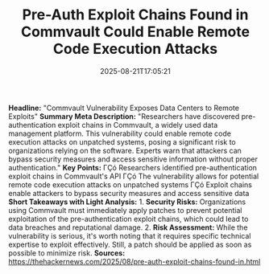 ﻿---
title: "Pre-Auth Exploit Chains Found in Commvault Could Enable Remote Code Execution Attacks"
date: "2025-08-21T17:05:21"
category: "Markets"
summary: ""
slug: "preauth exploit chains found in commvault could enable remot"
source_urls:
  - "https://thehackernews.com/2025/08/pre-auth-exploit-chains-found-in.html"
seo:
  title: "Pre-Auth Exploit Chains Found in Commvault Could Enable Remote Code Execution Attacks | Hash n Hedge"
  description: ""
  keywords: ["news", "markets", "brief"]
---
**Headline:**  "Commvault Vulnerability Exposes Data Centers to Remote Exploits"  **Summary Meta Description:** "Researchers have discovered pre-authentication exploit chains in Commvault, a widely used data management platform. This vulnerability could enable remote code execution attacks on unpatched systems, posing a significant risk to organizations relying on the software. Experts warn that attackers can bypass security measures and access sensitive information without proper authentication."  **Key Points:**  ΓÇó Researchers identified pre-authentication exploit chains in Commvault's API ΓÇó The vulnerability allows for potential remote code execution attacks on unpatched systems ΓÇó Exploit chains enable attackers to bypass security measures and access sensitive data  **Short Takeaways with Light Analysis:**  1.  **Security Risks:** Organizations using Commvault must immediately apply patches to prevent potential exploitation of the pre-authentication exploit chains, which could lead to data breaches and reputational damage. 2.  **Risk Assessment:** While the vulnerability is serious, it's worth noting that it requires specific technical expertise to exploit effectively. Still, a patch should be applied as soon as possible to minimize risk.  **Sources:** https://thehackernews.com/2025/08/pre-auth-exploit-chains-found-in.html 
